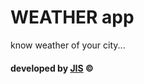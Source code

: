 # WEATHER app
know weather of your city...

#### developed by [JIS](https://jahid2811.github.io) &copy;
